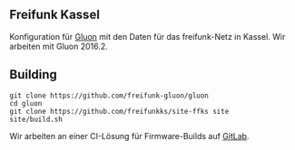 Freifunk Kassel
----------------

Konfiguration für [Gluon](https://github.com/freifunk-gluon/) mit den Daten für das freifunk-Netz in Kassel.
Wir arbeiten mit Gluon 2016.2.

## Building
```
git clone https://github.com/freifunk-gluon/gluon
cd gluon
git clone https://github.com/freifunkks/site-ffks site
site/build.sh
```

Wir arbeiten an einer CI-Lösung für Firmware-Builds auf [GitLab](https://gitlab.com/freifunkks/site-ffks).
